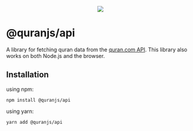 <p align="center">
<img src="https://avatars.githubusercontent.com/u/102173125?s=200&v=4" />
</p>

# @quranjs/api

A library for fetching quran data from the [quran.com API](https://quran.api-docs.io/). This library also works on both Node.js and the browser.

## Installation

using npm:

```ssh
npm install @quranjs/api
```

using yarn:

```ssh
yarn add @quranjs/api
```
